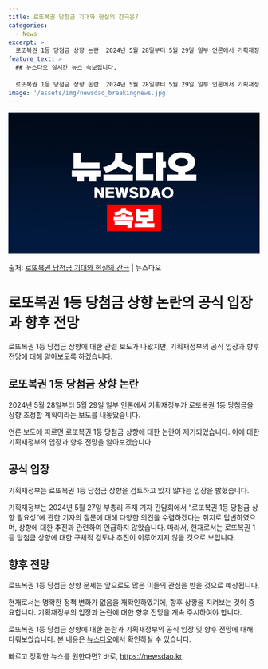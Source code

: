 ```yaml
---
title: 로또복권 당첨금 기대와 현실의 간극은?
categories:
  - News
excerpt: >
  로또복권 1등 당첨금 상향 논란  2024년 5월 28일부터 5월 29일 일부 언론에서 기획재정부가 로또복권…
feature_text: >
  ## 뉴스다오 실시간 뉴스 속보입니다.

  로또복권 1등 당첨금 상향 논란  2024년 5월 28일부터 5월 29일 일부 언론에서 기획재정부가 로또복권…
image: '/assets/img/newsdao_breakingnews.jpg'
---
```


![뉴스다오 속보](/assets/img/newsdao_breakingnews.jpg)

<p>출처: <a href="https://newsdao.kr/4000" rel="dofollow">로또복권 당첨금 기대와 현실의 간극</a> | 뉴스다오</p>

<h1>로또복권 1등 당첨금 상향 논란의 공식 입장과 향후 전망</h1>

로또복권 1등 당첨금 상향에 대한 관련 보도가 나왔지만, 기획재정부의 공식 입장과 향후 전망에 대해 알아보도록 하겠습니다.

<h2 data-ke-size="size26">로또복권 1등 당첨금 상향 논란</h2>

<p data-ke-size="size16">2024년 5월 28일부터 5월 29일 일부 언론에서 기획재정부가 로또복권 1등 당첨금을 상향 조정할 계획이라는 보도를 내놓았습니다.</p>

언론 보도에 따르면 로또복권 1등 당첨금 상향에 대한 논란이 제기되었습니다. 이에 대한 기획재정부의 입장과 향후 전망을 알아보겠습니다.

<h2 data-ke-size="size26">공식 입장</h2>

<p data-ke-size="size16">기획재정부는 로또복권 1등 당첨금 상향을 검토하고 있지 않다는 입장을 밝혔습니다.</p>

기획재정부는 2024년 5월 27일 부총리 주재 기자 간담회에서 “로또복권 1등 당첨금 상향 필요성”에 관한 기자의 질문에 대해 다양한 의견을 수렴하겠다는 취지로 답변하였으며, 상향에 대한 추진과 관련하여 언급하지 않았습니다. 따라서, 현재로서는 로또복권 1등 당첨금 상향에 대한 구체적 검토나 추진이 이루어지지 않을 것으로 보입니다.

<h2 data-ke-size="size26">향후 전망</h2>

<p data-ke-size="size16">로또복권 1등 당첨금 상향 문제는 앞으로도 많은 이들의 관심을 받을 것으로 예상됩니다.</p>

현재로서는 명확한 정책 변화가 없음을 재확인하였기에, 향후 상황을 지켜보는 것이 중요합니다. 기획재정부의 입장과 논란에 대한 향후 전망을 계속 주시하여야 합니다.

로또복권 1등 당첨금 상향에 대한 논란과 기획재정부의 공식 입장 및 향후 전망에 대해 다뤄보았습니다. 본 내용은 [뉴스다오](https://newsdao.kr/4000)에서 확인하실 수 있습니다. 

빠르고 정확한 뉴스를 원한다면? 바로, <a href="https://newsdao.kr" rel="dofollow">https://newsdao.kr</a>


